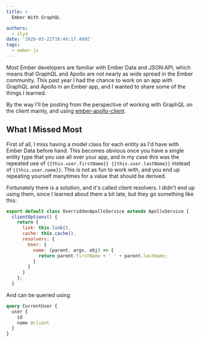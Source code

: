 ```yaml
---
title: >
  Ember With GraphQL

authors:
  - ilya
date: '2020-03-22T18:48:17.489Z'
tags: 
  - ember-js
---
```

Most Ember developers are familiar with Ember Data and JSON:API, which means that GraphQL and Apollo are not nearly as wide spread in the Ember community. This past year I had the chance to work on an app with GraphQL and Apollo in an Ember app, and I wanted to share some of the things I learned.

By the way I'll be posting from the perspective of working with GraphQL on the client mainly, and using [ember-apollo-client](https://github.com/ember-graphql/ember-apollo-client).

## What I Missed Most

First of all, I miss having a model class for each entity as I'd have with Ember Data before hand. This becomes obvious once you have a single entity type that you use all over your app, and in my case this was the repeated use of `{{this.user.firstName}} {{this.user.lastName}}` instead of `{{this.user.name}}`. This is not as fun to work with, and you end up repeating yourself manytimes for a value that should be derived.

Fortunately there is a solution, and it's called client resolvers. I didn't end up using them, since I learned about them a bit late, but they go something like this:

```js
export default class OverriddenApolloService extends ApolloService {
  clientOptions() {
    return {
      link: this.link(),
      cache: this.cache(),
      resolvers: {
        User: {
          name: (parent, args, obj) => {
            return parent.firstName + ' ' + parent.lastName;
          }
        }
      }
    };
  }
```

And can be queried using 

```graphql
query CurrentUser {
  user {
    id
    name @client
  }
}
```
    
    

    